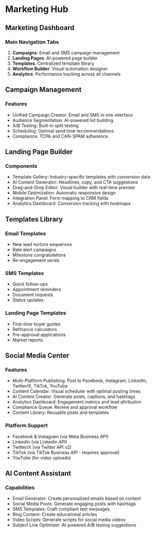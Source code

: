 # Marketing Hub

## Marketing Dashboard

### Main Navigation Tabs

1. **Campaigns**: Email and SMS campaign management
2. **Landing Pages**: AI-powered page builder
3. **Templates**: Centralized template library
4. **Workflow Builder**: Visual automation designer
5. **Analytics**: Performance tracking across all channels

## Campaign Management

### Features

- Unified Campaign Creator: Email and SMS in one interface
- Audience Segmentation: AI-powered list building
- A/B Testing: Built-in split testing
- Scheduling: Optimal send time recommendations
- Compliance: TCPA and CAN-SPAM adherence

## Landing Page Builder

### Components

- Template Gallery: Industry-specific templates with conversion data
- AI Content Generator: Headlines, copy, and CTA suggestions
- Drag-and-Drop Editor: Visual builder with real-time preview
- Mobile Optimization: Automatic responsive design
- Integration Panel: Form mapping to CRM fields
- Analytics Dashboard: Conversion tracking with heatmaps

## Templates Library

### Email Templates

- New lead nurture sequences
- Rate alert campaigns
- Milestone congratulations
- Re-engagement series

### SMS Templates

- Quick follow-ups
- Appointment reminders
- Document requests
- Status updates

### Landing Page Templates

- First-time buyer guides
- Refinance calculators
- Pre-approval applications
- Market reports

## Social Media Center

### Features

- Multi-Platform Publishing: Post to Facebook, Instagram, LinkedIn, Twitter/X, TikTok, YouTube
- Content Calendar: Visual scheduler with optimal posting times
- AI Content Creator: Generate posts, captions, and hashtags
- Analytics Dashboard: Engagement metrics and lead attribution
- Compliance Queue: Review and approval workflow
- Content Library: Reusable posts and templates

### Platform Support

- Facebook & Instagram (via Meta Business API)
- LinkedIn (via LinkedIn API)
- Twitter/X (via Twitter API v2)
- TikTok (via TikTok Business API - requires approval)
- YouTube (for video uploads)

## AI Content Assistant

### Capabilities

- Email Generator: Create personalized emails based on context
- Social Media Posts: Generate engaging posts with hashtags
- SMS Templates: Craft compliant text messages
- Blog Content: Create educational articles
- Video Scripts: Generate scripts for social media videos
- Subject Line Optimizer: AI-powered A/B testing suggestions
